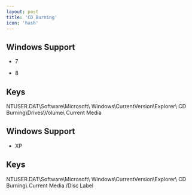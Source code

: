 ```yaml
---
layout: post
title: 'CD Burning'
icon: 'hash'
---
```


## Windows Support

- 7

- 8



## Keys

NTUSER.DAT\Software\Microsoft\ Windows\CurrentVersion\Explorer\ CD Burning\Drives\Volume\ Current Media



## Windows Support

- XP



## Keys

NTUSER.DAT\Software\Microsoft\ Windows\CurrentVersion\Explorer\ CD Burning\ Current Media /Disc Label

